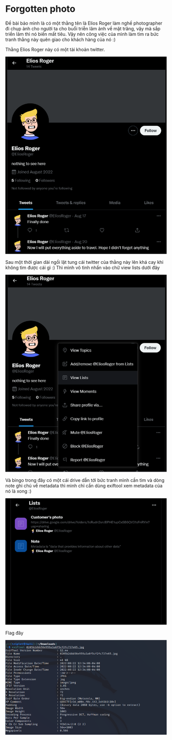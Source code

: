 # Forgotten photo

Đề bài bảo mình là có một thằng tên là Elios Roger làm nghề photographer đi chụp ảnh cho người ta cho buổi triễn lãm ảnh về mặt trăng, vậy mà sắp triển lãm thì nó
biến mất tiêu. Vậy nên công việc của mình làm tìm ra bức tranh thằng này quên giao cho khách hàng của nó :)

Thằng Elios Roger này có một tài khoản twitter.

![alt text](https://github.com/bananNat/Writeups/blob/main/GDUCTF%202022/Osint/1.png)

Sau một thời gian dài ngồi lật tung cái twitter của thằng này lên khá cay khi không tìm được cái gì :) Thì mình vô tình nhấn vào chữ view lists dưới đây

![alt text](https://github.com/bananNat/Writeups/blob/main/GDUCTF%202022/Osint/2.png)

Và bingo trong đây có một cái drive dẫn tới bức tranh mình cần tìm và dòng note ghi chú về metadata thì mình chỉ cần dùng exiftool xem metadata của nó là xong :)

![alt text](https://github.com/bananNat/Writeups/blob/main/GDUCTF%202022/Osint/3.png)

Flag đây

![alt text](https://github.com/bananNat/Writeups/blob/main/GDUCTF%202022/Osint/4.png)
